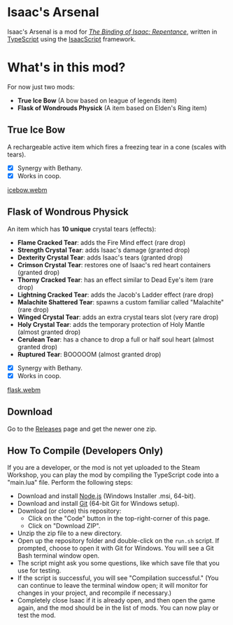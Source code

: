 # Isaac's Arsenal

Isaac's Arsenal is a mod for _[The Binding of Isaac: Repentance](https://store.steampowered.com/app/1426300/The_Binding_of_Isaac_Repentance/)_, written in [TypeScript](https://www.typescriptlang.org/) using the [IsaacScript](https://isaacscript.github.io/) framework.

# What's in this mod?

For now just two mods:

- **True Ice Bow** (A bow based on league of legends item)
- **Flask of Wondrouds Physick** (A item based on Elden's Ring item)

## True Ice Bow

A rechargeable active item which fires a freezing tear in a cone (scales with tears).

- [x] Synergy with Bethany.
- [x] Works in coop.

[icebow.webm](https://user-images.githubusercontent.com/2742138/235591424-21de75df-7a32-4b79-b887-d8255af75eb3.webm)

## Flask of Wondrous Physick

An item which has **10 unique** crystal tears (effects):

- **Flame Cracked Tear**: adds the Fire Mind effect (rare drop)
- **Strength Crystal Tear**: adds Isaac's damage (granted drop)
- **Dexterity Crystal Tear**: adds Isaac's tears (granted drop)
- **Crimson Crystal Tear**: restores one of Isaac's red heart containers (granted drop)
- **Thorny Cracked Tear**: has an effect similar to Dead Eye's item (rare drop)
- **Lightning Cracked Tear**: adds the Jacob's Ladder effect (rare drop)
- **Malachite Shattered Tear**: spawns a custom familiar called "Malachite" (rare drop)
- **Winged Crystal Tear**: adds an extra crystal tears slot (very rare drop)
- **Holy Crystal Tear**: adds the temporary protection of Holy Mantle (almost granted drop)
- **Cerulean Tear**: has a chance to drop a full or half soul heart (almost granted drop)
- **Ruptured Tear**: BOOOOOM (almost granted drop)

- [x] Synergy with Bethany.
- [x] Works in coop.

[flask.webm](https://user-images.githubusercontent.com/2742138/235592133-74c1b8f6-615a-412e-8854-df7628a128e1.webm)

## Download

Go to the [Releases](https://github.com/wesleyholiveira/isaac-monorepo/releases/tag/v1.6.8) page and get the newer one zip.

## How To Compile (Developers Only)

If you are a developer, or the mod is not yet uploaded to the Steam Workshop, you can play the mod by compiling the TypeScript code into a "main.lua" file. Perform the following steps:

- Download and install [Node.js](https://nodejs.org/en/download/) (Windows Installer .msi, 64-bit).
- Download and install [Git](https://git-scm.com/download/win) (64-bit Git for Windows setup).
- Download (or clone) this repository:
  - Click on the "Code" button in the top-right-corner of this page.
  - Click on "Download ZIP".
- Unzip the zip file to a new directory.
- Open up the repository folder and double-click on the `run.sh` script. If prompted, choose to open it with Git for Windows. You will see a Git Bash terminal window open.
- The script might ask you some questions, like which save file that you use for testing.
- If the script is successful, you will see "Compilation successful." (You can continue to leave the terminal window open; it will monitor for changes in your project, and recompile if necessary.)
- Completely close Isaac if it is already open, and then open the game again, and the mod should be in the list of mods. You can now play or test the mod.

